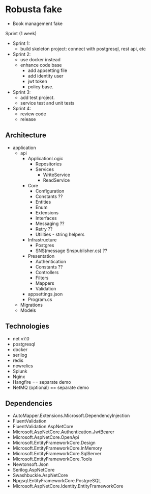 # Robusta fake

- Book management fake

Sprint (1 week)

- Sprint 1:
  - build skeleton project: connect with postgresql, rest api, etc
- Sprint 2:
  - use docker instead
  - enhance code base
    - add appsetting file 
    - add identity user
    - jwt token
    - policy base.
- Sprint 3:
  - add test project.
  - service test and unit tests
- Sprint 4:
  - review code
  - release

## Architecture

- application
  - api
    - ApplicationLogic
      - Repositories
      - Services
        - WriteService
        - ReadService
    - Core
      - Configuration
      - Constants ??
      - Entities
      - Enum
      - Extensions
      - Interfaces
      - Messaging ??
      - Retry ??
      - Utilities - string helpers
    - Infrastructure
      - Postgres
      - SNS(message Snspublisher.cs) ??
    - Presentation
      - Authentication
      - Constants ??
      - Controllers
      - Filters
      - Mappers
      - Validation
    - appsettings.json
    - Program.cs
  - Migrations
  - Models

## Technologies

- net v7.0
- postgresql
- docker
- serilog
- redis
- newrelics
- Splunk
- Nginx
- Hangfire          == separate demo
- NetMQ (optional)  == separate demo


## Dependencies

- AutoMapper.Extensions.Microsoft.DependencyInjection  
- FluentValidation  
- FluentValidation.AspNetCore  
- Microsoft.AspNetCore.Authentication.JwtBearer  
- Microsoft.AspNetCore.OpenApi  
- Microsoft.EntityFrameworkCore.Design  
- Microsoft.EntityFrameworkCore.InMemory  
- Microsoft.EntityFrameworkCore.SqlServer  
- Microsoft.EntityFrameworkCore.Tools  
- Newtonsoft.Json  
- Serilog.AspNetCore  
- Swashbuckle.AspNetCore  
- Npgsql.EntityFrameworkCore.PostgreSQL
- Microsoft.AspNetCore.Identity.EntityFrameworkCore